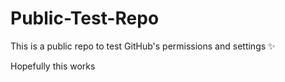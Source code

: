 # Public-Test-Repo
This is a public repo to test GitHub's permissions and settings ✨

Hopefully this works
